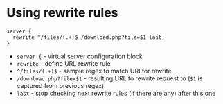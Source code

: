 # Using rewrite rules

```nginx
server {
  rewrite ^/files/(.+)$ /download.php?file=$1 last;
}
```

- `server {` - virtual server configuration block
- `rewrite` - define URL rewrite rule
- `^/files/(.+)$` - sample regex to match URI for rewrite
- `/download.php?file=$1` - resulting URL to rewrite request to (`$1` is captured from previous regex)
- `last` - stop checking next rewrite rules (if there are any) after this one


